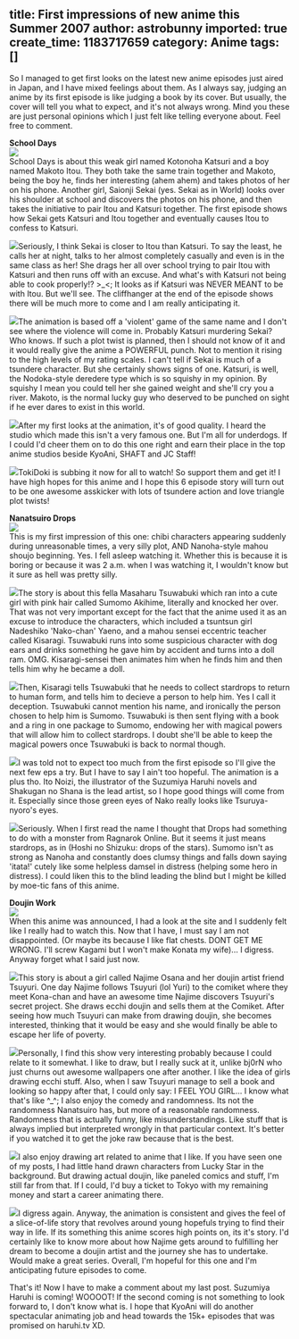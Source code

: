 title: First impressions of new anime this Summer 2007
author: astrobunny
imported: true
create_time: 1183717659
category: Anime
tags: []
---
So I managed to get first looks on the latest new anime episodes just aired in Japan, and I have mixed feelings about them. As I always say, judging an anime by its first episode is like judging a book by its cover. But usually, the cover will tell you what to expect, and it's not always wrong. Mind you these are just personal opinions which I just felt like telling everyone about. Feel free to comment.  
  
<!--more-->  
  
**School Days**  
 [![](wp-images/old/albums/schooldaystitle.jpg)](/images/wp-images/old/albums/schooldaystitle.jpg)  
School Days is about this weak girl named Kotonoha Katsuri and a boy named Makoto Itou. They both take the same train together and Makoto, being the boy he, finds her interesting (ahem ahem) and takes photos of her on his phone. Another girl, Saionji Sekai (yes. Sekai as in World) looks over his shoulder at school and discovers the photos on his phone, and then takes the initiative to pair Itou and Katsuri together. The first episode shows how Sekai gets Katsuri and Itou together and eventually causes Itou to confess to Katsuri.  
  
 ![](wp-images/old/albums/schooldays1-2.jpg)Seriously, I think Sekai is closer to Itou than Katsuri. To say the least, he calls her at night, talks to her almost completely casually and even is in the same class as her! She drags her all over school trying to pair Itou with Katsuri and then runs off with an excuse. And what's with Katsuri not being able to cook properly!? \>\_\<; It looks as if Katsuri was NEVER MEANT to be with Itou. But we'll see. The cliffhanger at the end of the episode shows there will be much more to come and I am really anticipating it.  
  
 ![](wp-images/old/albums/schooldays1-3.jpg)The animation is based off a 'violent' game of the same name and I don't see where the violence will come in. Probably Katsuri murdering Sekai? Who knows. If such a plot twist is planned, then I should not know of it and it would really give the anime a POWERFUL punch. Not to mention it rising to the high levels of my rating scales. I can't tell if Sekai is much of a tsundere character. But she certainly shows signs of one. Katsuri, is well, the Nodoka-style deredere type which is so squishy in my opinion. By squishy I mean you could tell her she gained weight and she'll cry you a river. Makoto, is the normal lucky guy who deserved to be punched on sight if he ever dares to exist in this world.  
  
 ![](wp-images/old/albums/schooldays1-1.jpg)After my first looks at the animation, it's of good quality. I heard the studio which made this isn't a very famous one. But I'm all for underdogs. If I could I'd cheer them on to do this one right and earn their place in the top anime studios beside KyoAni, SHAFT and JC Staff!  
  
 ![](wp-images/old/albums/schooldays1-5.jpg)TokiDoki is subbing it now for all to watch! So support them and get it! I have high hopes for this anime and I hope this 6 episode story will turn out to be one awesome asskicker with lots of tsundere action and love triangle plot twists!  
  
**Nanatsuiro Drops**  
 [![](wp-images/old/albums/nanatsuirotitle.jpg)](/images/wp-images/old/albums/nanatsuirotitle.jpg)  
This is my first impression of this one: chibi characters appearing suddenly during unreasonable times, a very silly plot, AND Nanoha-style mahou shoujo beginning. Yes. I fell asleep watching it. Whether this is because it is boring or because it was 2 a.m. when I was watching it, I wouldn't know but it sure as hell was pretty silly.  
  
 ![](wp-images/old/albums/nanatsuiro1-1.jpg)The story is about this fella Masaharu Tsuwabuki which ran into a cute girl with pink hair called Sumomo Akihime, literally and knocked her over. That was not very important except for the fact that the anime used it as an excuse to introduce the characters, which included a tsuntsun girl Nadeshiko 'Nako-chan' Yaeno, and a mahou sensei eccentric teacher called Kisaragi. Tsuwabuki runs into some suspicious character with dog ears and drinks something he gave him by accident and turns into a doll ram. OMG. Kisaragi-sensei then animates him when he finds him and then tells him why he became a doll.  
  
 ![](wp-images/old/albums/nanatsuiro1-2.jpg)Then, Kisaragi tells Tsuwabuki that he needs to collect stardrops to return to human form, and tells him to decieve a person to help him. Yes I call it deception. Tsuwabuki cannot mention his name, and ironically the person chosen to help him is Sumomo. Tsuwabuki is then sent flying with a book and a ring in one package to Sumomo, endowing her with magical powers that will allow him to collect stardrops. I doubt she'll be able to keep the magical powers once Tsuwabuki is back to normal though.  
  
 ![](wp-images/old/albums/nanatsuiro1-4.jpg)I was told not to expect too much from the first episode so I'll give the next few eps a try. But I have to say I ain't too hopeful. The animation is a plus tho. Ito Noizi, the illustrator of the Suzumiya Haruhi novels and Shakugan no Shana is the lead artist, so I hope good things will come from it. Especially since those green eyes of Nako really looks like Tsuruya-nyoro's eyes.  
  
 ![](wp-images/old/albums/nanatsuiro1-5.jpg)Seriously. When I first read the name I thought that Drops had something to do with a monster from Ragnarok Online. But it seems it just means stardrops, as in (Hoshi no Shizuku: drops of the stars). Sumomo isn't as strong as Nanoha and constantly does clumsy things and falls down saying 'itata!' cutely like some helpless damsel in distress (helping some hero in distress). I could liken this to the blind leading the blind but I might be killed by moe-tic fans of this anime.  
  
**Doujin Work**  
 [![](wp-images/old/albums/doujinworktitle.jpg)](/images/wp-images/old/albums/doujinworktitle.jpg)  
When this anime was announced, I had a look at the site and I suddenly felt like I really had to watch this. Now that I have, I must say I am not disappointed. (Or maybe its because I like flat chests. DONT GET ME WRONG. I'll screw Kagami but I won't make Konata my wife)... I digress. Anyway forget what I said just now.  
  
 ![](wp-images/old/albums/doujinwork1-1.jpg)This story is about a girl called Najime Osana and her doujin artist friend Tsuyuri. One day Najime follows Tsuyuri (lol Yuri) to the comiket where they meet Kona-chan and have an awesome time Najime discovers Tsuyuri's secret project. She draws ecchi doujin and sells them at the Comiket. After seeing how much Tsuyuri can make from drawing doujin, she becomes interested, thinking that it would be easy and she would finally be able to escape her life of poverty.  
  
 ![](wp-images/old/albums/doujinwork1-2.jpg)Personally, I find this show very interesting probably because I could relate to it somewhat. I like to draw, but I really suck at it, unlike bj0rN who just churns out awesome wallpapers one after another. I like the idea of girls drawing ecchi stuff. Also, when I saw Tsuyuri manage to sell a book and looking so happy after that, I could only say: I FEEL YOU GIRL... I know what that's like ^\_^; I also enjoy the comedy and randomness. Its not the randomness Nanatsuiro has, but more of a reasonable randomness. Randomness that is actually funny, like misunderstandings. Like stuff that is always implied but interpreted wrongly in that particular context. It's better if you watched it to get the joke raw because that is the best.  
  
 ![](wp-images/old/albums/doujinwork1-4.jpg)I also enjoy drawing art related to anime that I like. If you have seen one of my posts, I had little hand drawn characters from Lucky Star in the background. But drawing actual doujin, like paneled comics and stuff, I'm still far from that. If I could, I'd buy a ticket to Tokyo with my remaining money and start a career animating there.  
  
 ![](wp-images/old/albums/doujinwork1-5.jpg)I digress again. Anyway, the animation is consistent and gives the feel of a slice-of-life story that revolves around young hopefuls trying to find their way in life. If its something this anime scores high points on, its it's story. I'd certainly like to know more about how Najime gets around to fulfilling her dream to become a doujin artist and the journey she has to undertake. Would make a great series. Overall, I'm hopeful for this one and I'm anticipating future episodes to come.  
  
That's it! Now I have to make a comment about my last post. Suzumiya Haruhi is coming! WOOOOT! If the second coming is not something to look forward to, I don't know what is. I hope that KyoAni will do another spectacular animating job and head towards the 15k+ episodes that was promised on haruhi.tv XD.

